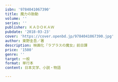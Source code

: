 ```yaml
---
isbn: '9784041067390'
title: 魔力の胎動
volume: ''
series: ''
publisher: ＫＡＤＯＫＡＷ
pubdate: '2018-03-23'
cover: 'https://cover.openbd.jp/9784041067390.jpg'
author: 東野圭吾／著
description: 映画化『ラプラスの魔女』前日譚
price: '1500'
genre: ''
target: 一般
format: 単行本
content: 日本文学、小説・物語

---
```

